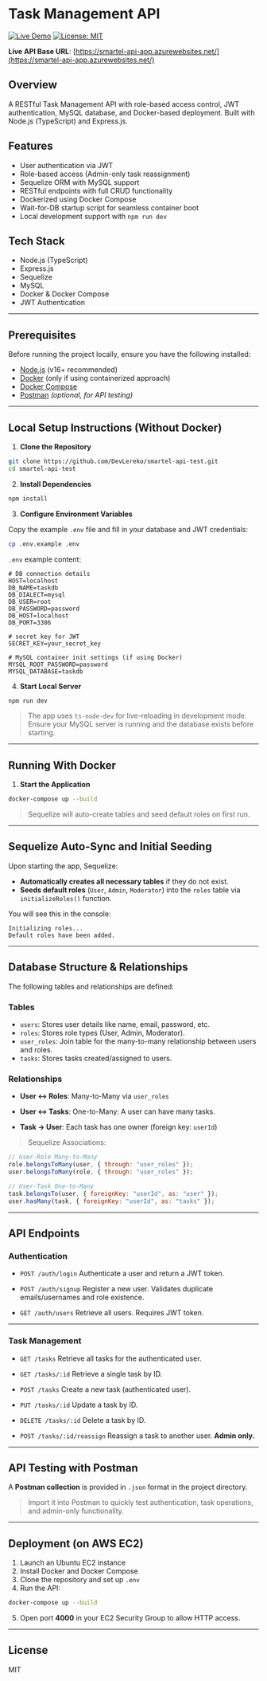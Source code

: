# Task Management API

[![Live Demo](https://img.shields.io/badge/LIVE-DEMO-8A2BE2?style=for-the-badge&logo=azure-pipelines&logoColor=white)](https://smartel-api-app.azurewebsites.net/)
[![License: MIT](https://img.shields.io/badge/License-MIT-blue.svg?style=for-the-badge)](https://opensource.org/licenses/MIT)

**Live API Base URL**: [https://smartel-api-app.azurewebsites.net/](https://smartel-api-app.azurewebsites.net/)

## Overview
A RESTful Task Management API with role-based access control, JWT authentication, MySQL database, and Docker-based deployment. Built with Node.js (TypeScript) and Express.js.

## Features
- User authentication via JWT
- Role-based access (Admin-only task reassignment)
- Sequelize ORM with MySQL support
- RESTful endpoints with full CRUD functionality
- Dockerized using Docker Compose
- Wait-for-DB startup script for seamless container boot
- Local development support with `npm run dev`

## Tech Stack
- Node.js (TypeScript)
- Express.js
- Sequelize
- MySQL
- Docker & Docker Compose
- JWT Authentication

---

## Prerequisites

Before running the project locally, ensure you have the following installed:

- [Node.js](https://nodejs.org/) (v16+ recommended)
- [Docker](https://www.docker.com/) (only if using containerized approach)
- [Docker Compose](https://docs.docker.com/compose/)
- [Postman](https://www.postman.com/) *(optional, for API testing)*

---

## Local Setup Instructions (Without Docker)

1. **Clone the Repository**

```bash
git clone https://github.com/DevLereko/smartel-api-test.git
cd smartel-api-test
````

2. **Install Dependencies**

```bash
npm install
```

3. **Configure Environment Variables**

Copy the example `.env` file and fill in your database and JWT credentials:

```bash
cp .env.example .env
```

`.env` example content:

```env
# DB connection details
HOST=localhost
DB_NAME=taskdb
DB_DIALECT=mysql
DB_USER=root
DB_PASSWORD=password
DB_HOST=localhost
DB_PORT=3306

# secret key for JWT
SECRET_KEY=your_secret_key

# MySQL container init settings (if using Docker)
MYSQL_ROOT_PASSWORD=password
MYSQL_DATABASE=taskdb
```

4. **Start Local Server**

```bash
npm run dev
```

> The app uses `ts-node-dev` for live-reloading in development mode. Ensure your MySQL server is running and the database exists before starting.

---

## Running With Docker

1. **Start the Application**

```bash
docker-compose up --build
```

> Sequelize will auto-create tables and seed default roles on first run.

---

## Sequelize Auto-Sync and Initial Seeding

Upon starting the app, Sequelize:

* **Automatically creates all necessary tables** if they do not exist.
* **Seeds default roles** (`User`, `Admin`, `Moderator`) into the `roles` table via `initializeRoles()` function.

You will see this in the console:

```
Initializing roles...
Default roles have been added.
```

---

## Database Structure & Relationships

The following tables and relationships are defined:

### Tables

* `users`: Stores user details like name, email, password, etc.
* `roles`: Stores role types (User, Admin, Moderator).
* `user_roles`: Join table for the many-to-many relationship between users and roles.
* `tasks`: Stores tasks created/assigned to users.

### Relationships

* **User ↔ Roles**:
  Many-to-Many via `user_roles`

* **User ↔ Tasks**:
  One-to-Many: A user can have many tasks.

* **Task → User**:
  Each task has one owner (foreign key: `userId`)

> Sequelize Associations:

```js
// User-Role Many-to-Many
role.belongsToMany(user, { through: "user_roles" });
user.belongsToMany(role, { through: "user_roles" });

// User-Task One-to-Many
task.belongsTo(user, { foreignKey: "userId", as: "user" });
user.hasMany(task, { foreignKey: "userId", as: "tasks" });
```

---

## API Endpoints

### Authentication

* `POST /auth/login`
  Authenticate a user and return a JWT token.

* `POST /auth/signup`
  Register a new user. Validates duplicate emails/usernames and role existence.

* `GET /auth/users`
  Retrieve all users. Requires JWT token.

---

### Task Management

* `GET /tasks`
  Retrieve all tasks for the authenticated user.

* `GET /tasks/:id`
  Retrieve a single task by ID.

* `POST /tasks`
  Create a new task (authenticated user).

* `PUT /tasks/:id`
  Update a task by ID.

* `DELETE /tasks/:id`
  Delete a task by ID.

* `POST /tasks/:id/reassign`
  Reassign a task to another user. **Admin only.**

---

## API Testing with Postman

A **Postman collection** is provided in `.json` format in the project directory.

> Import it into Postman to quickly test authentication, task operations, and admin-only functionality.

---

## Deployment (on AWS EC2)

1. Launch an Ubuntu EC2 instance
2. Install Docker and Docker Compose
3. Clone the repository and set up `.env`
4. Run the API:

```bash
docker-compose up --build
```

5. Open port **4000** in your EC2 Security Group to allow HTTP access.

---

## License

MIT
